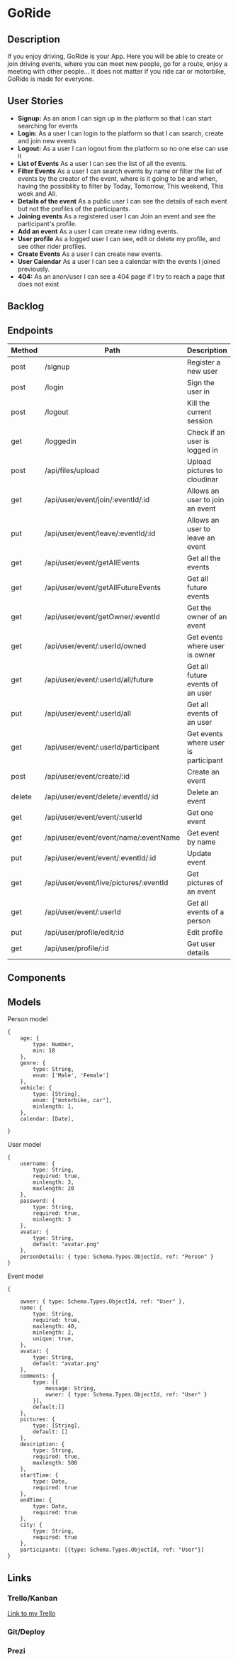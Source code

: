 # GoRide

## 

## Description

If you enjoy driving, GoRide is your App. Here you will be able to create or join driving events, where you can meet new people, go for a route, enjoy a meeting with other people... It does not matter if you ride car or motorbike, GoRide is made for everyone.



## 

## User Stories

- **Signup:** As an anon I can sign up in the platform so that I can start searching for events
- **Login:** As a user I can login to the platform so that I can search, create and join new events
- **Logout:** As a user I can logout from the platform so no one else can use it
- **List of Events** As a user I can see the list of all the events.
- **Filter Events** As a user I can search events by name or filter the list of events by the creator of the event, where is it going to be and when, having the possibility to filter by Today, Tomorrow, This weekend, This week and All.
- **Details of the event** As a public user I can see the details of each event but not the profiles of the participants.
- **Joining events** As a registered user I can Join an event and see the participant's profile.
- **Add an event** As a user I can create new riding events.
- **User profile** As a logged user I can see, edit or delete my profile, and see other rider profiles. 
- **Create Events** As a user I can create new events.
- **User Calendar** As a user I can see a calendar with the events I joined previously.
- **404:** As an anon/user I can see a 404 page if I try to reach a page that does not exist



## Backlog



## Endpoints

| Method | Path                                   | Description                          |
| ------ | -------------------------------------- | ------------------------------------ |
| post   | /signup                                | Register a new user                  |
| post   | /login                                 | Sign the user in                     |
| post   | /logout                                | Kill the current session             |
| get    | /loggedin                              | Check if an user is logged in        |
| post   | /api/files/upload                      | Upload pictures to cloudinar         |
| get    | /api/user/event/join/:eventId/:id      | Allows an user to join an event      |
| put    | /api/user/event/leave/:eventId/:id     | Allows an user to leave an event     |
| get    | /api/user/event/getAllEvents           | Get all the events                   |
| get    | /api/user/event/getAllFutureEvents     | Get all future events                |
| get    | /api/user/event/getOwner/:eventId      | Get the owner of an event            |
| get    | /api/user/event/:userId/owned          | Get events where user is owner       |
| get    | /api/user/event/:userId/all/future     | Get all future events of an user     |
| put    | /api/user/event/:userId/all            | Get all events of an user            |
| get    | /api/user/event/:userId/participant    | Get events where user is participant |
| post   | /api/user/event/create/:id             | Create an event                      |
| delete | /api/user/event/delete/:eventId/:id    | Delete an event                      |
| get    | /api/user/event/event/:userId          | Get one event                        |
| get    | /api/user/event/event/name/:eventName  | Get event by name                    |
| put    | /api/user/event/event/:eventId/:id     | Update event                         |
| get    | /api/user/event/live/pictures/:eventId | Get pictures of an event             |
| get    | /api/user/event/:userId                | Get all events of a person           |
| put    | /api/user/profile/edit/:id             | Edit profile                         |
| get    | /api/user/profile/:id                  | Get user details                     |



## Components



## Models

Person model

```
{
    age: {
        type: Number,
        min: 18
    },
    genre: {
        type: String,
        enum: ['Male', 'Female']
    },
    vehicle: {
        type: [String],
        enum: ["motorbike, car"],
        minlength: 1,
    },
    calendar: [Date],

}
```

User model

```
{
    username: {
        type: String,
        required: true,
        minlength: 3,
        maxlength: 20
    },
    password: {
        type: String,
        required: true,
        minlength: 3
    },
    avatar: {
        type: String, 
        default: "avatar.png"
    },
    personDetails: { type: Schema.Types.ObjectId, ref: "Person" }
}
```

Event model

```
{

    owner: { type: Schema.Types.ObjectId, ref: "User" },
    name: {
        type: String,
        required: true,
        maxlength: 40,
        minlength: 2,
        unique: true, 
    },
    avatar: {
        type: String,
        default: "avatar.png"
    },
    comments: {
        type: [{
            message: String,
            owner: { type: Schema.Types.ObjectId, ref: "User" }
        }],
        default:[]
    },
    pictures: {
        type: [String],
        default: []
    },
    description: {
        type: String,
        required: true,
        maxlength: 500
    },
    startTime: {
        type: Date,
        required: true
    },
    endTime: {
        type: Date,
        required: true
    },
    city: {
        type: String,
        required: true
    },
    participants: [{type: Schema.Types.ObjectId, ref: "User"}]
}
```



## Links

### 

### Trello/Kanban

[Link to my Trello](https://trello.com/b/ekUkw2Vw/goride) 

### Git/Deploy



### Prezi